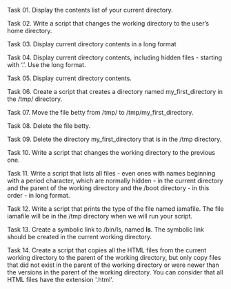 Task 01. Display the contents list of your current directory.

Task 02. Write a script that changes the working directory to the user’s home directory.

Task 03. Display current directory contents in a long format

Task 04. Display current directory contents, including hidden files - starting with ‘.’. Use the long format.

Task 05. Display current directory contents.

Task 06. Create a script that creates a directory named my_first_directory in the /tmp/ directory.

Task 07. Move the file betty from /tmp/ to /tmp/my_first_directory.

Task 08. Delete the file betty.

Task 09. Delete the directory my_first_directory that is in the /tmp directory.

Task 10. Write a script that changes the working directory to the previous one.

Task 11. Write a script that lists all files - even ones with names beginning with a period character, which are normally hidden - in the current directory and the parent of the working directory and the /boot directory  - in this order - in long format.

Task 12. Write a script that prints the type of the file named iamafile. The file iamafile will be in the /tmp directory when we will run your script.

Task 13. Create a symbolic link to /bin/ls, named __ls__. The symbolic link should be created in the current working directory.

Task 14. Create a script that copies all the HTML files from the current working directory to the parent of the working directory, but only copy files that did not exist in the parent of the working directory or were newer than the versions in the parent of the working directory. You can consider that all HTML files have the extension '.html'.